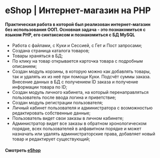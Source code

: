 # eShop | Интернет-магазин на PHP

#### Практическая работа в которой был реализован интернет-магазин без использования ООП. Основная задача - это познакомиться с языком PHP, его синтаксисом и познакомиться с БД MySQL

- Работа с файлами, с Куки и Сессией, с Гет и Пост запросами;
- Создана страница каталога товаров;
- Товары храняться в БД;
- По клику на товар открывается карточка товара с подробным описанием;
- Создан модуль корзины, в которую можно как добавлять товары, так и удалять их из неё при помощи Куки. Подсчёт суммы заказа. Внесение данных в БД с получением ID заказа и получение информации товара по ID;
- Создан модуль личного кабинета, на который перенаправляться пользователь после
  ввода логина и приветствие;
- Создан модуль регистрации пользователя;
- Личный кабинет пользователя и администратора с возможностью редактировать собственные данные;
- Пользователь видет свои заказы в личном кабинете;
- Администратор видет все заказы в обратном хронологическом порядке, всех пользователей в алфавитном порядке и может назначать или удалять администраторские права, добавляет новый товар и редактирует существующий;

#### Смотреть [eShop](https://vue-crm-6145b.web.app/)
